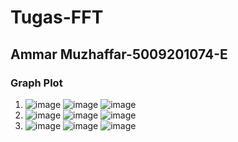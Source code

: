 # Tugas-FFT
## Ammar Muzhaffar-5009201074-E

### Graph Plot
1. ![image](https://github.com/ammarmuzhaffar/Tugas-FFT/assets/144768352/cebae16c-83f4-4a8c-bd7a-0a0a9fdbc79b) ![image](https://github.com/ammarmuzhaffar/Tugas-FFT/assets/144768352/3ce126c3-6fe2-43ea-a916-4eb968d7f678) ![image](https://github.com/ammarmuzhaffar/Tugas-FFT/assets/144768352/b338b928-f8ed-4a2c-a88c-8dc7283eee81)
2. ![image](https://github.com/ammarmuzhaffar/Tugas-FFT/assets/144768352/feb1e42c-41f9-4b0e-91fe-64bdb1247154) ![image](https://github.com/ammarmuzhaffar/Tugas-FFT/assets/144768352/e7ab3253-8ac4-480d-9f39-7a2df2186fc5) ![image](https://github.com/ammarmuzhaffar/Tugas-FFT/assets/144768352/a296dbd6-188e-4293-8f0d-0194579d68c4)
3. ![image](https://github.com/ammarmuzhaffar/Tugas-FFT/assets/144768352/6020fe03-4a5a-424f-8dc7-85cadd0ccb6c) ![image](https://github.com/ammarmuzhaffar/Tugas-FFT/assets/144768352/8ef3ea67-4104-4e72-b472-c3c90fb3a7c9) ![image](https://github.com/ammarmuzhaffar/Tugas-FFT/assets/144768352/1a134816-819a-468b-b3e1-4bbc3348d366)






